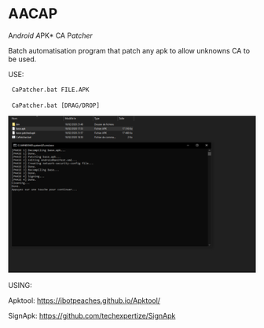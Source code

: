 # AACAP
A*ndroid A*PK* CA P*atcher*

Batch automatisation program that patch any apk to allow unknowns CA to be used.

USE: 
     
     CaPatcher.bat FILE.APK
  
     CaPatcher.bat [DRAG/DROP]
    

![Example](https://raw.githubusercontent.com/TheDoka/AACAP/master/example.png)

USING: 

Apktool: https://ibotpeaches.github.io/Apktool/

SignApk: https://github.com/techexpertize/SignApk
